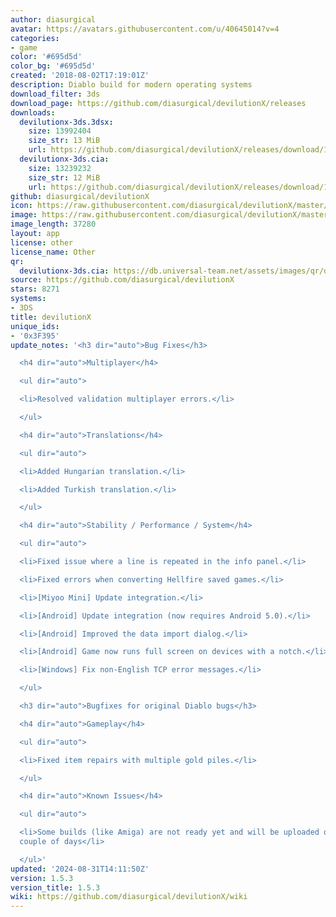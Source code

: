 ```yaml
---
author: diasurgical
avatar: https://avatars.githubusercontent.com/u/40645014?v=4
categories:
- game
color: '#695d5d'
color_bg: '#695d5d'
created: '2018-08-02T17:19:01Z'
description: Diablo build for modern operating systems
download_filter: 3ds
download_page: https://github.com/diasurgical/devilutionX/releases
downloads:
  devilutionx-3ds.3dsx:
    size: 13992404
    size_str: 13 MiB
    url: https://github.com/diasurgical/devilutionX/releases/download/1.5.3/devilutionx-3ds.3dsx
  devilutionx-3ds.cia:
    size: 13239232
    size_str: 12 MiB
    url: https://github.com/diasurgical/devilutionX/releases/download/1.5.3/devilutionx-3ds.cia
github: diasurgical/devilutionX
icon: https://raw.githubusercontent.com/diasurgical/devilutionX/master/Packaging/ctr/icon.png
image: https://raw.githubusercontent.com/diasurgical/devilutionX/master/Packaging/ctr/banner.png
image_length: 37280
layout: app
license: other
license_name: Other
qr:
  devilutionx-3ds.cia: https://db.universal-team.net/assets/images/qr/devilutionx-3ds-cia.png
source: https://github.com/diasurgical/devilutionX
stars: 8271
systems:
- 3DS
title: devilutionX
unique_ids:
- '0x3F395'
update_notes: '<h3 dir="auto">Bug Fixes</h3>

  <h4 dir="auto">Multiplayer</h4>

  <ul dir="auto">

  <li>Resolved validation multiplayer errors.</li>

  </ul>

  <h4 dir="auto">Translations</h4>

  <ul dir="auto">

  <li>Added Hungarian translation.</li>

  <li>Added Turkish translation.</li>

  </ul>

  <h4 dir="auto">Stability / Performance / System</h4>

  <ul dir="auto">

  <li>Fixed issue where a line is repeated in the info panel.</li>

  <li>Fixed errors when converting Hellfire saved games.</li>

  <li>[Miyoo Mini] Update integration.</li>

  <li>[Android] Update integration (now requires Android 5.0).</li>

  <li>[Android] Improved the data import dialog.</li>

  <li>[Android] Game now runs full screen on devices with a notch.</li>

  <li>[Windows] Fix non-English TCP error messages.</li>

  </ul>

  <h3 dir="auto">Bugfixes for original Diablo bugs</h3>

  <h4 dir="auto">Gameplay</h4>

  <ul dir="auto">

  <li>Fixed item repairs with multiple gold piles.</li>

  </ul>

  <h4 dir="auto">Known Issues</h4>

  <ul dir="auto">

  <li>Some builds (like Amiga) are not ready yet and will be uploaded over the next
  couple of days</li>

  </ul>'
updated: '2024-08-31T14:11:50Z'
version: 1.5.3
version_title: 1.5.3
wiki: https://github.com/diasurgical/devilutionX/wiki
---
```

